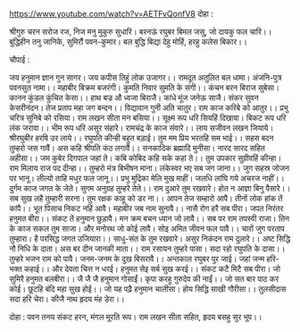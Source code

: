 https://www.youtube.com/watch?v=AETFvQonfV8
दोहा :

श्रीगुरु चरन सरोज रज, निज मनु मुकुरु सुधारि।
बरनऊं रघुबर बिमल जसु, जो दायकु फल चारि।।
बुद्धिहीन तनु जानिके, सुमिरौं पवन-कुमार।
बल बुद्धि बिद्या देहु मोहिं, हरहु कलेस बिकार।।

चौपाई :

जय हनुमान ज्ञान गुन सागर।
जय कपीस तिहुं लोक उजागर।।
रामदूत अतुलित बल धामा।
अंजनि-पुत्र पवनसुत नामा।।
महाबीर बिक्रम बजरंगी।
कुमति निवार सुमति के संगी।।
कंचन बरन बिराज सुबेसा।
कानन कुंडल कुंचित केसा।।
हाथ बज्र औ ध्वजा बिराजै।
कांधे मूंज जनेऊ साजै।
संकर सुवन केसरीनंदन।
तेज प्रताप महा जग बन्दन।।
विद्यावान गुनी अति चातुर।
राम काज करिबे को आतुर।।
प्रभु चरित्र सुनिबे को रसिया।
राम लखन सीता मन बसिया।।
सूक्ष्म रूप धरि सियहिं दिखावा।
बिकट रूप धरि लंक जरावा।।
भीम रूप धरि असुर संहारे।
रामचंद्र के काज संवारे।।
लाय सजीवन लखन जियाये।
श्रीरघुबीर हरषि उर लाये।।
रघुपति कीन्ही बहुत बड़ाई।
तुम मम प्रिय भरतहि सम भाई।।
सहस बदन तुम्हरो जस गावैं।
अस कहि श्रीपति कंठ लगावैं।।
सनकादिक ब्रह्मादि मुनीसा।
नारद सारद सहित अहीसा।।
जम कुबेर दिगपाल जहां ते।
कबि कोबिद कहि सके कहां ते।।
तुम उपकार सुग्रीवहिं कीन्हा।
राम मिलाय राज पद दीन्हा।।
तुम्हरो मंत्र बिभीषन माना।
लंकेस्वर भए सब जग जाना।।
जुग सहस्र जोजन पर भानू।
लील्यो ताहि मधुर फल जानू।।
प्रभु मुद्रिका मेलि मुख माहीं।
जलधि लांघि गये अचरज नाहीं।।
दुर्गम काज जगत के जेते।
सुगम अनुग्रह तुम्हरे तेते।।
राम दुआरे तुम रखवारे।
होत न आज्ञा बिनु पैसारे।।
सब सुख लहै तुम्हारी सरना।
तुम रक्षक काहू को डर ना।।
आपन तेज सम्हारो आपै।
तीनों लोक हांक तें कांपै।।
भूत पिसाच निकट नहिं आवै।
महाबीर जब नाम सुनावै।।
नासै रोग हरै सब पीरा।
जपत निरंतर हनुमत बीरा।।
संकट तें हनुमान छुड़ावै।
मन क्रम बचन ध्यान जो लावै।।
सब पर राम तपस्वी राजा।
तिन के काज सकल तुम साजा।
और मनोरथ जो कोई लावै।
सोइ अमित जीवन फल पावै।।
चारों जुग परताप तुम्हारा।
है परसिद्ध जगत उजियारा।।
साधु-संत के तुम रखवारे।
असुर निकंदन राम दुलारे।।
अष्ट सिद्धि नौ निधि के दाता।
अस बर दीन जानकी माता।।
राम रसायन तुम्हरे पासा।
सदा रहो रघुपति के दासा।।
तुम्हरे भजन राम को पावै।
जनम-जनम के दुख बिसरावै।।
अन्तकाल रघुबर पुर जाई।
जहां जन्म हरि-भक्त कहाई।।
और देवता चित्त न धरई।
हनुमत सेइ सर्ब सुख करई।।
संकट कटै मिटै सब पीरा।
जो सुमिरै हनुमत बलबीरा।।
जै जै जै हनुमान गोसाईं।
कृपा करहु गुरुदेव की नाईं।।
जो सत बार पाठ कर कोई।
छूटहि बंदि महा सुख होई।।
जो यह पढ़ै हनुमान चालीसा।
होय सिद्धि साखी गौरीसा।।
तुलसीदास सदा हरि चेरा।
कीजै नाथ हृदय मंह डेरा।।

दोहा :
पवन तनय संकट हरन, मंगल मूरति रूप।
राम लखन सीता सहित, हृदय बसहु सुर भूप।।
